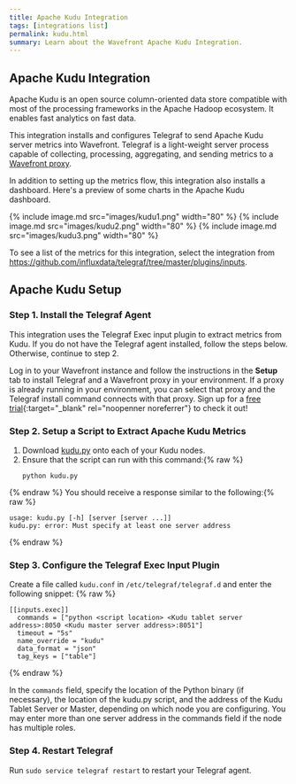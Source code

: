 ```yaml
---
title: Apache Kudu Integration
tags: [integrations list]
permalink: kudu.html
summary: Learn about the Wavefront Apache Kudu Integration.
---
```

## Apache Kudu Integration

Apache Kudu is an open source column-oriented data store compatible with most of the processing frameworks in the Apache Hadoop ecosystem. It enables fast analytics on fast data.

This integration installs and configures Telegraf to send Apache Kudu server metrics into Wavefront. Telegraf is a light-weight server process capable of collecting, processing, aggregating, and sending metrics to a [Wavefront proxy](https://docs.wavefront.com/proxies.html).

In addition to setting up the metrics flow, this integration also installs a dashboard. Here's a preview of some charts in the Apache Kudu dashboard.

{% include image.md src="images/kudu1.png" width="80" %}
{% include image.md src="images/kudu2.png" width="80" %}
{% include image.md src="images/kudu3.png" width="80" %}


To see a list of the metrics for this integration, select the integration from <https://github.com/influxdata/telegraf/tree/master/plugins/inputs>.
## Apache Kudu Setup



### Step 1. Install the Telegraf Agent

This integration uses the Telegraf Exec input plugin to extract metrics from Kudu.
If you do not have the Telegraf agent installed, follow the steps below. Otherwise, continue to step 2.

Log in to your Wavefront instance and follow the instructions in the **Setup** tab to install Telegraf and a Wavefront proxy in your environment. If a proxy is already running in your environment, you can select that proxy and the Telegraf install command connects with that proxy. Sign up for a [free trial](https://tanzu.vmware.com/observability-trial){:target="_blank" rel="noopenner noreferrer"} to check it out!

### Step 2. Setup a Script to Extract Apache Kudu Metrics

1. Download [kudu.py](https://github.com/wavefrontHQ/integrations/blob/master/kudu/kudu.py) onto each of your Kudu nodes.
2. Ensure that the script can run with this command:{% raw %}
   ```
   python kudu.py
   ```
{% endraw %}
   You should receive a response similar to the following:{% raw %}
   ```
   usage: kudu.py [-h] [server [server ...]]
   kudu.py: error: Must specify at least one server address
   ```
{% endraw %}

### Step 3. Configure the Telegraf Exec Input Plugin

Create a file called `kudu.conf` in `/etc/telegraf/telegraf.d` and enter the following snippet:
{% raw %}
   ```
   [[inputs.exec]]
     commands = ["python <script location> <Kudu tablet server address>:8050 <Kudu master server address>:8051"]
     timeout = "5s"
     name_override = "kudu"
     data_format = "json"
     tag_keys = ["table"]

   ```
{% endraw %}

In the `commands` field, specify the location of the Python binary (if necessary), the location of the kudu.py script, and the address of the Kudu Tablet Server or Master, depending on which node you are configuring. You may enter more than one server address in the commands field if the node has multiple roles.

### Step 4. Restart Telegraf

Run `sudo service telegraf restart` to restart your Telegraf agent.



